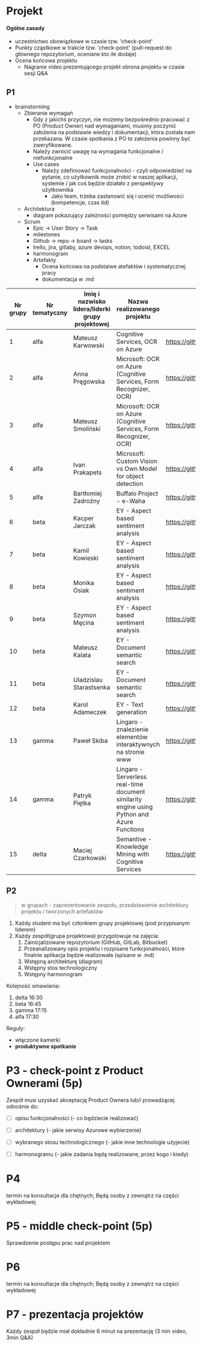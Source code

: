 # Projekt

#### Ogólne zasady

- uczestnictwo obowiązkowe w czasie tzw. 'check-point' 
- Punkty cząstkowe w trakcie tzw. 'check-point' (pull-request do głównego repozytorium, oceniane kto ile dodaje) 
- Ocena końcowa projektu
  - Nagranie video prezentującego projekt obrona projektu w czasie sesji Q&A



## P1

- brainstorming
  - Zbieranie wymagań
    - Gdy z jakichś przyczyn, nie możemy bezpośrednio pracować z PO (Product Owner) nad wymaganiami, musimy poczynić założenia na podstawie wiedzy i dokumentacji, która została nam przekazana. W czasie spotkania z PO te założenia powinny być zweryfikowane.
    - Należy zwrócić uwagę na wymagania funkcjonalne / niefunkcjonalne
    - Use cases
      - Należy zdefiniować funkcjonalności - czyli odpowiedzieć na pytanie, co użytkownik może zrobić w naszej aplikacji, systemie / jak coś będzie działało z perspektywy użytkownika 
        - Jako team, trzeba zastanowić się i ocenić możliwości (kompetencje, czas itd)
  - Architektura
    - diagram pokazujący zależności pomiędzy serwisami na Azure
  - Scrum
    - Epic -> User Story  -> Task
    - milestones 
    - Github -> repo -> board -> tasks
    - trello, jira, gitlaby, azure devops, notion, todoist, EXCEL
    - harmonogram 
    - Artefakty 
      - Ocena końcowa na podstaiwe atefaktów i systematycznej pracy 
      - dokumentacja w .md

| Nr grupy | Nr tematyczny | Imię i  nazwisko lidera/liderki grupy projektowej | Nazwa realizowanego projektu                                 | Repo link                                                    |
| -------- | ------------- | ------------------------------------------------- | ------------------------------------------------------------ | ------------------------------------------------------------ |
| 1        | alfa          | Mateusz  Karwowski                                | Cognitive Services, OCR on Azure                             | https://github.com/mateo100/Cognitive-Services-App           |
| 2        | alfa          | Anna  Pręgowska                                   | Microsoft: OCR on Azure (Cognitive  Services, Form Recognizer, OCR) | https://github.com/pregowskaanna/OCR-on-Azure.git            |
| 3        | alfa          | Mateusz  Smoliński                                | Microsoft: OCR on Azure (Cognitive  Services, Form Recognizer, OCR) | https://github.com/matsmolinski/AI-on-Azure-OCR/blob/main/dokumentacja.md |
| 4        | alfa          | Ivan  Prakapets                                   | Microsoft: Custom Vision vs Own Model  for object detection  | https://github.com/ispmor/azure-project                      |
| 5        | alfa          | Bartłomiej  Zadrożny                              | Buffalo Project - e-Waha                                     | https://github.com/bzadrozny/e-waha                          |
| 6        | beta          | Kacper  Jarczak                                   | EY - Aspect based sentiment analysis                         | https://github.com/kjarczak/EY-aspect-based-sentiment-analysis/blob/main/Projekt.md |
| 7        | beta          | Kamil  Kowieski                                   | EY - Aspect based sentiment analysis                         | https://github.com/kmml1/EY_aspect_based_sentiment_analysis  |
| 8        | beta          | Monika Osiak                                      | EY - Aspect based sentiment analysis                         | https://github.com/monika-osiak/azure-ml                     |
| 9        | beta          | Szymon Męcina                                     | EY - Aspect based sentiment analysis                         | https://github.com/aksloms/Azure-Twitter-Sentiment-Analysis  |
| 10       | beta          | Mateusz  Kalata                                   | EY - Document semantic search                                | https://github.com/MateuszKalata/AzureProject                |
| 11       | beta          | Uladzislau  Starastsenka                          | EY - Document semantic search                                | https://github.com/VladStarostenko/Document-Semantic-Search  |
| 12       | beta          | Karol  Adameczek                                  | EY - Text generation                                         | https://github.com/KarolAdameczek/SentenceCompletionAzure    |
| 13       | gamma         | Paweł Skiba                                       | Lingaro - znalezienie elementów  interaktywnych na stronie www | https://github.com/pawellski/MS_AZURE_AI_WEB_SCRAPING        |
| 14       | gamma         | Patryk  Piętka                                    | Lingaro -  Serverless real-time document similarity engine using Python and Azure  Functions | https://github.com/jeleniep/ServerlessRealTimeDocumentSimilarityEngineUsingPythonAndAzureFunctions |
| 15       | delta         | Maciej  Czarkowski                                | Semantive - Knowledge Mining with  Cognitive Services        | https://github.com/azureWUT/semantiveOnAzure                 |



## P2

> w grupach - zaprezentowanie zespołu, przedstawienie architektury projektu i tworzonych artefaktów 



1. Każdy student ma być członkiem grupy projektowej (pod przypisanym liderem)
2. Każdy zespół(grupa projektowa) przygotowuje na zajęcia:
   1. Zainicjalizowane repozytorium (GitHub, GitLab, Bitbucket)
   2. Przeanalizowany opis projektu i rozpisane funkcjonalności, które finalnie aplikacja będzie realizowała (spisane w .md)
   3. Wstępną architekturę (diagram)
   4. Wstępny stos technologiczny
   5. Wstępny harmonogram



Kolejność omawiania:

1. delta 16:30
2. beta 16:45
3. gamma 17:15
4. alfa 17:30



Reguły: 

- włączone kamerki
- **produktywne spotkanie**



# P3 - check-point z Product Ownerami (5p)

Zespół musi uzyskać akceptację Product Ownera lub/i prowadzącej odnośnie do:

- [ ] opisu funkcjonalności (- co będziecie realizować)
- [ ] architektury (- jakie serwisy Azurowe wybierzenie)
- [ ] wybranego stosu technologicznego (- jakie inne technologie użyjecie)
- [ ] harmonogramu (- jakie zadania będą realizowane, przez kogo i kiedy)





# P4 

termin na konsultacje dla chętnych; Będą osoby z zewnątrz na części wykładowej 



# P5 - middle check-point (5p)

Sprawdzenie postępu prac nad projektem





# P6

termin na konsultacje dla chętnych; Będą osoby z zewnątrz na części wykładowej 





# P7 - prezentacja projektów

Każdy zespół będzie miał dokładnie 6 minut na prezentację (3 min video, 3min Q&A)

